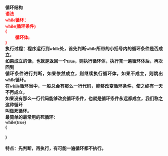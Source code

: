 <html>

<head>
<meta http-equiv=Content-Type content="text/html; charset=gb2312">
<meta name=Generator content="Microsoft Word 15 (filtered)">
<style>
<!--
 /* Font Definitions */
 @font-face
	{font-family:宋体;
	panose-1:2 1 6 0 3 1 1 1 1 1;}
@font-face
	{font-family:"Cambria Math";
	panose-1:2 4 5 3 5 4 6 3 2 4;}
@font-face
	{font-family:Calibri;
	panose-1:2 15 5 2 2 2 4 3 2 4;}
@font-face
	{font-family:"\@宋体";
	panose-1:2 1 6 0 3 1 1 1 1 1;}
 /* Style Definitions */
 p.MsoNormal, li.MsoNormal, div.MsoNormal
	{margin:0cm;
	margin-bottom:.0001pt;
	text-align:justify;
	text-justify:inter-ideograph;
	font-size:10.5pt;
	font-family:"Calibri","sans-serif";}
.MsoChpDefault
	{font-family:"Calibri","sans-serif";}
 /* Page Definitions */
 @page WordSection1
	{size:595.3pt 841.9pt;
	margin:72.0pt 90.0pt 72.0pt 90.0pt;
	layout-grid:15.6pt;}
div.WordSection1
	{page:WordSection1;}
-->
</style>

</head>

<body lang=ZH-CN style='text-justify-trim:punctuation'>

<div class=WordSection1 style='layout-grid:15.6pt'>

<p class=MsoNormal><b><span style='font-family:宋体'>循环结构</span></b></p>

<p class=MsoNormal><b><span style='font-family:宋体;color:red'>语法</span></b></p>

<p class=MsoNormal><b><span lang=EN-US style='color:red'>while</span></b><b><span
style='font-family:宋体;color:red'>循环：</span></b></p>

<p class=MsoNormal><b><span lang=EN-US style='color:red'>while(</span></b><b><span
style='font-family:宋体;color:red'>循环条件</span><span lang=EN-US style='color:red'>)</span></b></p>

<p class=MsoNormal><b><span lang=EN-US style='color:red'>{</span></b></p>

<p class=MsoNormal><b><span lang=EN-US style='color:red'>&nbsp;&nbsp;&nbsp;&nbsp;&nbsp;&nbsp;&nbsp;&nbsp; </span></b><b><span
style='font-family:宋体;color:red'>循环体</span><span lang=EN-US style='color:red'>;</span></b></p>

<p class=MsoNormal><b><span lang=EN-US style='color:red'>}</span></b></p>

<p class=MsoNormal><b><span style='font-family:宋体'>执行过程：程序运行到</span><span
lang=EN-US>while</span></b><b><span style='font-family:宋体'>处，首先判断</span><span
lang=EN-US>while</span></b><b><span style='font-family:宋体'>所带的小括号内的循环条件是否成立，</span></b></p>

<p class=MsoNormal><b><span style='font-family:宋体'>如果成立的话，也就是返回一个</span><span
lang=EN-US>true</span></b><b><span style='font-family:宋体'>，则执行循环体，执行完一遍循环体后，再次回到</span></b></p>

<p class=MsoNormal><b><span style='font-family:宋体'>循环条件进行判断，如果依然成立，则继续执行循环体，如果不成立，则跳出</span><span
lang=EN-US>while</span></b><b><span style='font-family:宋体'>循环。</span></b></p>

<p class=MsoNormal><b><span style='font-family:宋体'>在</span><span lang=EN-US>while</span></b><b><span
style='font-family:宋体'>循环当中，一般总会有那么一行代码，能够改变循环条件，使之终有一天不再成立，</span></b></p>

<p class=MsoNormal><b><span style='font-family:宋体'>如果没有那么一行代码能够改变循环条件，也就是循环条件永远都成立，我们称之这种循环</span></b></p>

<p class=MsoNormal><b><span style='font-family:宋体'>叫做死循环。</span></b></p>

<p class=MsoNormal><b><span style='font-family:宋体'>最简单的最常用的死循环：</span></b></p>

<p class=MsoNormal><b><span lang=EN-US>while(true)</span></b></p>

<p class=MsoNormal><b><span lang=EN-US>{</span></b></p>

<p class=MsoNormal><b><span lang=EN-US>&nbsp;</span></b></p>

<p class=MsoNormal><b><span lang=EN-US>}</span></b></p>

<p class=MsoNormal><b><span lang=EN-US>&nbsp;</span></b></p>

<p class=MsoNormal><b><span style='font-family:宋体'>特点：先判断，再执行，有可能一遍循环都不执行。</span></b></p>

</div>

</body>

</html>
